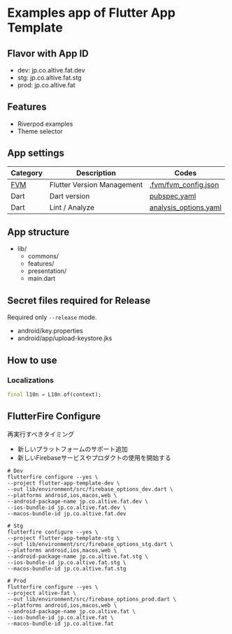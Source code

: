 # Examples app of Flutter App Template

## Flavor with App ID

- dev: jp.co.altive.fat.dev
- stg: jp.co.altive.fat.stg
- prod: jp.co.altive.fat

## Features
- Riverpod examples
- Theme selector

## App settings
|Category|Description|Codes|
|---|---|---|
| [FVM](https://github.com/leoafarias/fvm) | Flutter Version Management | [.fvm/fvm_config.json](../../.fvm/fvm_config.json) |
| Dart | Dart version | [pubspec.yaml](./pubspec.yaml) |
| Dart | Lint / Analyze | [analysis_options.yaml](./analysis_options.yaml) |

## App structure

- lib/
    - commons/
    - features/
    - presentation/
  - main.dart

## Secret files required for Release

Required only `--release` mode.

- android/key.properties
- android/app/upload-keystore.jks

## How to use
### Localizations
```dart
final l10n = L10n.of(context);
```

## FlutterFire Configure
再実行すべきタイミング
- 新しいプラットフォームのサポート追加
- 新しいFirebaseサービスやプロダクトの使用を開始する

```shell
# Dev
flutterfire configure --yes \
--project flutter-app-template-dev \
--out lib/environment/src/firebase_options_dev.dart \
--platforms android,ios,macos,web \
--android-package-name jp.co.altive.fat.dev \
--ios-bundle-id jp.co.altive.fat.dev \
--macos-bundle-id jp.co.altive.fat.dev

# Stg
flutterfire configure --yes \
--project flutter-app-template-stg \
--out lib/environment/src/firebase_options_stg.dart \
--platforms android,ios,macos,web \
--android-package-name jp.co.altive.fat.stg \
--ios-bundle-id jp.co.altive.fat.stg \
--macos-bundle-id jp.co.altive.fat.stg

# Prod
flutterfire configure --yes \
--project altive-fat \
--out lib/environment/src/firebase_options_prod.dart \
--platforms android,ios,macos,web \
--android-package-name jp.co.altive.fat \
--ios-bundle-id jp.co.altive.fat \
--macos-bundle-id jp.co.altive.fat
```
